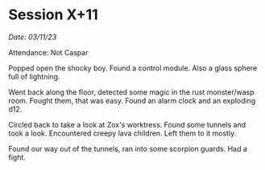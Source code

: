 # Session X+11

_Date: 03/11/23_

Attendance: Not Caspar

Popped open the shocky boy. Found a control module. Also a glass sphere full of lightning.

Went back along the floor, detected some magic in the rust monster/wasp room. Fought them, that was easy. Found an alarm clock and an exploding d12.

Circled back to take a look at Zox's worktress. Found some tunnels and took a look. Encountered creepy lava children. Left them to it mostly.

Found our way out of the tunnels, ran into some scorpion guards. Had a fight.
